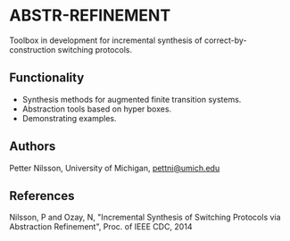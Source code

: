 # ABSTR-REFINEMENT

Toolbox in development for incremental synthesis of correct-by-construction switching protocols. 

## Functionality

 - Synthesis methods for augmented finite transition systems.
 - Abstraction tools based on hyper boxes.
 - Demonstrating examples.

## Authors

Petter Nilsson, University of Michigan, pettni@umich.edu

## References

Nilsson, P and Ozay, N, "Incremental Synthesis of Switching Protocols via Abstraction Refinement", Proc. of IEEE CDC, 2014
